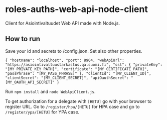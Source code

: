 # roles-auths-web-api-node-client

Client for Asiointivaltuudet Web API made with Node.js.

How to run
----------
Save your id and secrets to /config.json. Set also other properties.

`{
    "hostname": "localhost",
    "port": 8904,
    "webApiUrl": "https://asiointivaltuustarkastus.qa.suomi.fi",
    "ssl": {
        "privateKey": "[MY_PRIVATE_KEY_PATH]",
        "certificate": "[MY_CERTIFICATE_PATH]",
        "passPhrase": "[MY_PASS_PHRASE]"
    },
    "clientId": "[MY_CLIENT_ID]",
    "clientSecret": "[MY_CLIENT_SECRET]",
    "apiOauthSecret": "[MY_OAUTH_API_SECRET]"
}`

Run `npm install` and `node WebApiClient.js`.

To get authorization for a delegate with `[HETU]` go with your browser to register URL. Go to `/register/hpa/[HETU]` for HPA case and go to `/register/ypa/[HETU]` for YPA case.
